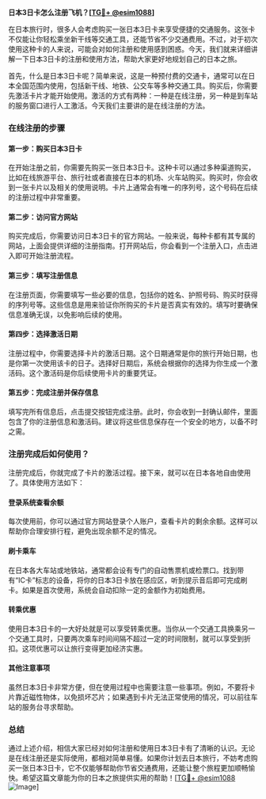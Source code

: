**日本3日卡怎么注册飞机？[[TG💪+ @esim1088](https://t.me/s/esim1088)]**

在日本旅行时，很多人会考虑购买一张日本3日卡来享受便捷的交通服务。这张卡不仅能让你轻松乘坐新干线等交通工具，还能节省不少交通费用。不过，对于初次使用这种卡的人来说，可能会对如何注册和使用感到困惑。今天，我们就来详细讲解一下日本3日卡的注册和使用方法，帮助大家更好地规划自己的日本之旅。

首先，什么是日本3日卡呢？简单来说，这是一种预付费的交通卡，通常可以在日本全国范围内使用，包括新干线、地铁、公交车等多种交通工具。购买后，你需要先激活卡片才能开始使用。激活的方式有两种：一种是在线注册，另一种是到车站的服务窗口进行人工激活。今天我们主要讲的是在线注册的方法。

### 在线注册的步骤

#### 第一步：购买日本3日卡

在开始注册之前，你需要先购买一张日本3日卡。这种卡可以通过多种渠道购买，比如在线旅游平台、旅行社或者直接在日本的机场、火车站购买。购买时，你会收到一张卡片以及相关的使用说明。卡片上通常会有唯一的序列号，这个号码在后续的注册过程中非常重要。

#### 第二步：访问官方网站

购买完成后，你需要访问日本3日卡的官方网站。一般来说，每种卡都有其专属的网站，上面会提供详细的注册指南。打开网站后，你会看到一个注册入口，点击进入即可开始注册流程。

#### 第三步：填写注册信息

在注册页面，你需要填写一些必要的信息，包括你的姓名、护照号码、购买时获得的序列号等。这些信息是用来验证你所购买的卡片是否真实有效的。填写时要确保信息准确无误，以免影响后续的使用。

#### 第四步：选择激活日期

注册过程中，你需要选择卡片的激活日期。这个日期通常是你的旅行开始日期，也是你第一次使用该卡的日子。选择好日期后，系统会根据你的选择为你生成一个激活码。这个激活码是你后续使用卡片的重要凭证。

#### 第五步：完成注册并保存信息

填写完所有信息后，点击提交按钮完成注册。此时，你会收到一封确认邮件，里面包含了你的注册信息和激活码。建议将这些信息保存在一个安全的地方，以备不时之需。

### 注册完成后如何使用？

注册完成后，你就完成了卡片的激活过程。接下来，就可以在日本各地自由使用了。具体使用方法如下：

#### 登录系统查看余额

每次使用前，你可以通过官方网站登录个人账户，查看卡片的剩余余额。这样可以帮助你合理安排行程，避免出现余额不足的情况。

#### 刷卡乘车

在日本各大车站或地铁站，通常都会设有专门的自动售票机或检票口。找到带有“IC卡”标志的设备，将你的日本3日卡放在感应区，听到提示音后即可完成刷卡。如果是首次使用，系统会自动扣除一定的金额作为初始费用。

#### 转乘优惠

使用日本3日卡的一大好处就是可以享受转乘优惠。当你从一个交通工具换乘另一个交通工具时，只要两次乘车时间间隔不超过一定的时间限制，就可以享受到折扣。这项优惠可以让旅行变得更加经济实惠。

#### 其他注意事项

虽然日本3日卡非常方便，但在使用过程中也需要注意一些事项。例如，不要将卡片靠近磁性物体，以免损坏芯片；如果遇到卡片无法正常使用的情况，可以前往车站的服务台寻求帮助。

### 总结

通过上述介绍，相信大家已经对如何注册和使用日本3日卡有了清晰的认识。无论是在线注册还是实际使用，都相对简单易懂。如果你计划去日本旅行，不妨考虑购买一张日本3日卡，它不仅能够帮助你节省交通费用，还能让整个旅程更加顺畅愉快。希望这篇文章能为你的日本之旅提供实用的帮助！[[TG💪+ @esim1088](https://t.me/s/esim1088) ![Image](https://i.postimg.cc/4NQfJmqS/Snipaste-2025-05-13-00-14-12.png)]